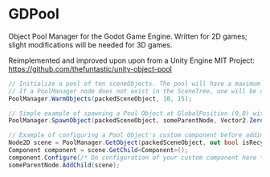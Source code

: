 GDPool
=================

Object Pool Manager for the Godot Game Engine.
Written for 2D games; slight modifications will be needed for 3D games.

Reimplemented and improved upon upon from a Unity Engine MIT Project:
https://github.com/thefuntastic/unity-object-pool

```csharp
// Initialize a pool of ten sceneObjects. The pool will have a maximum size of 15 objects (setting a max pool size is optional).
// If a PoolManager node does not exist in the SceneTree, one will be created and added to the root node automatically.
PoolManager.WarmObjects(packedSceneObject, 10, 15);

// Simple example of spawning a Pool Object at GlobalPosition (0,0) with a rotation of 0 Radians.
PoolManager.SpawnObject(packedSceneObject, someParentNode, Vector2.Zero, 0f, out bool isRecycled);

// Example of configuring a Pool Object's custom component before adding it to the SceneTree.
Node2D scene = PoolManager.GetObject(packedSceneObject, out bool isRecycled) as Node2D;
Component component = scene.GetChild<Component>();
component.Configure(/* Do configuration of your custom component here */);
someParentNode.AddChild(scene);

```

